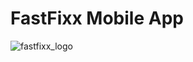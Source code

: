 # FastFixx Mobile App

![fastfixx_logo](https://github.com/Orion-FastFixx/Speedify/assets/72327884/1c136fd4-ccaa-4173-812a-fffdf63a0a5b)
